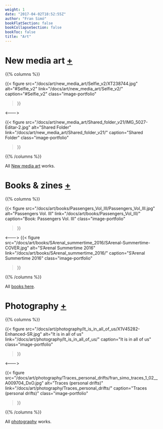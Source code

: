 ```yaml
---
weight: 1
date: "2017-04-02T18:52:55Z"
author: "Fran Simó"
bookFlatSection: false
bookCollapseSection: false
bookToc: false
title: "Art"
---
```


# New media art [+](new_media_art)

{{% columns %}}

{{< figure
  src="/docs/art/new_media_art/Selfie_v2/XT238744.jpg"
  alt="#Selfie_v2"
  link="/docs/art/new_media_art/Selfie_v2/"
  caption="#Selfie_v2"
  class="image-portfolio"
>}}

<--->

{{< figure
  src="/docs/art/new_media_art/Shared_folder_v21/IMG_5027-Editar-2.jpg"
  alt="Shared Folder"
  link="/docs/art/new_media_art/Shared_folder_v21/"
  caption="Shared Folder"
  class="image-portfolio"
>}}


{{% /columns %}}

All [New media art](new_media_art) works.

# Books & zines [+](books)

{{% columns %}}

{{< figure
  src="/docs/art/books/Passengers_Vol_III/Passengers_Vol_III.jpg"
  alt="Passengers Vol. III"
  link="/docs/art/books/Passengers_Vol_III/"
  caption="Book: Passengers Vol. III"
  class="image-portfolio"
>}}

<--->
{{< figure
  src="/docs/art/books/SArenal_summertime_2016/SArenal-Summertime-COVER.jpg"
  alt="S’Arenal Summertime 2016"
  link="/docs/art/books/SArenal_summertime_2016/"
  caption="S’Arenal Summertime 2016"
  class="image-portfolio"
>}}




{{% /columns %}}

All [books here](books).

# Photography [+](photography)

{{% columns %}}

{{< figure
  src="/docs/art/photography/It_is_in_all_of_us/X1V45282-Enhanced-SR.jpg"
  alt="It is in all of us"
  link="/docs/art/photography/It_is_in_all_of_us/"
  caption="It is in all of us"
  class="image-portfolio"
>}}

<--->

{{< figure
  src="/docs/art/photography/Traces_personal_drifts/fran_simo_traces_1_02__A009704_DxO.jpg"
  alt="Traces (personal drifts)"
  link="/docs/art/photography/Traces_personal_drifts/"
  caption="Traces (personal drifts)"
  class="image-portfolio"
>}}



{{% /columns %}}

All [photography](photography) works.


